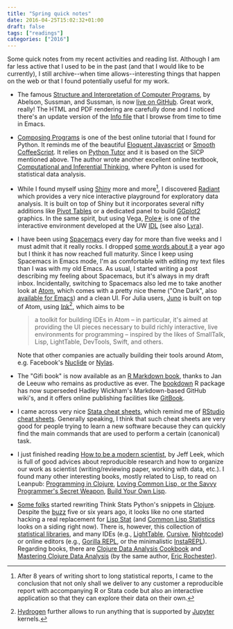 ```yaml
---
title: "Spring quick notes"
date: 2016-04-25T15:02:32+01:00
draft: false
tags: ["readings"]
categories: ["2016"]
---
```


Some quick notes from my recent activities and reading list. Although I am far less active that I used to be in the past (and that I would like to be currently), I still archive--when time allows--interesting things that happen on the web or that I found potentially useful for my work.

- The famous [Structure and Interpretation of Computer Programs](https://mitpress.mit.edu/sicp/full-text/book/book.html), by Abelson, Sussman, and Sussman, is now [live on GitHub](https://github.com/sarabander/sicp). Great work, really! The HTML and PDF rendering are carefully done and I noticed there's an update version of the [Info file](http://www.neilvandyke.org/sicp-texi/) that I browse from time to time in Emacs.

- [Composing Programs](http://www.composingprograms.com/) is one of the best online tutorial that I found for Python. It reminds me of the beautiful [Eloquent Javascript](http://eloquentjavascript.net) or [Smooth CoffeeScript](http://autotelicum.github.io/Smooth-CoffeeScript/). It relies on [Python Tutor](http://pythontutor.com) and it is based on the SICP mentioned above. The author wrote another excellent online textbook, [Computational and Inferential Thinking](http://www.inferentialthinking.com), where Pyhton is used for statistical data analysis.

- While I found myself using [Shiny](http://shiny.rstudio.com) more and more[^1], I discovered [Radiant](http://vnijs.github.io/radiant/) which provides a very nice interactive playground for exploratory data analysis. It is built on top of Shiny but it incorporates several nifty additions like [Pivot Tables](https://github.com/smartinsightsfromdata/rpivotTable) or a dedicated panel to build [GGplot2](http://ggplot2.org) graphics. In the same spirit, but using Vega, [Pole✭](http://vega.github.io/polestar) is one of the interactive environment developed at the UW [IDL](http://idl.cs.washington.edu) (see also [Lyra](http://idl.cs.washington.edu/projects/lyra/)).

- I have been using [Spacemacs](http://spacemacs.org) every day for more than five weeks and I must admit that it really rocks. I dropped [some words about it](/post/why-i-am-still-using-emacs) a year ago but I think it has now reached full maturity. Since I keep using Spacemacs in Emacs mode, I'm as comfortable with editing my text files than I was with my old Emacs. As usual, I started writing a post describing my feeling about Spacemacs, but it's always in my draft inbox. Incidentally, switching to Spacemacs also led me to take another look at [Atom](https://atom.io), which comes with a pretty nice theme ("One Dark", also [available for Emacs](https://github.com/jonathanchu/atom-one-dark-theme)) and a clean UI. For Julia users, [Juno](http://junolab.org) is built on top of Atom, using [Ink](https://github.com/JunoLab/atom-ink)[^2], which aims to be

  > a toolkit for building IDEs in Atom – in particular, it's aimed at providing the UI pieces necessary to build richly interactive, live environments for programming – inspired by the likes of SmallTalk, Lisp, LightTable, DevTools, Swift, and others.

  Note that other companies are actually building their tools around Atom, e.g. Facebook's [Nuclide](http://nuclide.io) or [Nylas](https://www.nylas.com/blog/splitting-the-atom).

- The "Gifi book" is now available as an [R Markdown book](http://gifi.stat.ucla.edu/gifi/_book/), thanks to Jan de Leeuw who remains as productive as ever. The [bookdown](https://github.com/rstudio/bookdown) R package has now superseded Hadley Wickham's Markdown-based GitHub wiki's, and it offers online publishing facilities like [GitBook](https://www.gitbook.com).

- I came across very nice [Stata cheat sheets](http://geocenter.github.io/StataTraining/portfolio/01_resource/), which remind me of [RStudio cheat sheets](https://www.rstudio.com/resources/cheatsheets/). Generally speaking, I think that such cheat sheets are very good for people trying to learn a new software because they can quickly find the main commands that are used to perform a certain (canonical) task.

- I just finished reading [How to be a modern scientist](https://leanpub.com/modernscientist), by Jeff Leek, which is full of good advices about reproducible research and how to organize our work as scientist (writing/reviewing paper, working with data, etc.). I found many other interesting books, mostly related to Lisp, to read on Leanpub: [Programming in Clojure](http://leanpub.com/programming-clojure), [Loving Common Lisp, or the Savvy Programmer's Secret Weapon](http://leanpub.com/lovinglisp), [Build Your Own Lisp](http://leanpub.com/buildyourownlisp).

- [Some folks](http://tech.metail.com/think-stats-in-clojure-i/) started rewriting Think Stats Python's snippets in [Clojure](http://clojure.org). Despite the [buzz](http://stats.stackexchange.com/q/130/930) five or six years ago, it looks like no one started hacking a real replacement for [Lisp Stat](http://homepage.stat.uiowa.edu/~luke/xls/xlsinfo/xlsinfo.html) (and [Common Lisp Statistics](https://github.com/blindglobe/common-lisp-stat) looks on a siding right now). There is, however, this collection of [statistical libraries](http://www.gilboz.com/b/clojure-machine-learning-math-statistical-libraries-collection-cm567/), and many IDEs (e.g., [LightTable](http://lighttable.com), [Cursive](https://cursive-ide.com), [Nightcode](https://sekao.net/nightcode/)) or online editors (e.g., [Gorilla REPL](http://gorilla-repl.org), or the minimalistic [InstaREPL](http://web.clojurerepl.com)). Regarding books, there are [Clojure Data Analysis Cookbook](https://github.com/erochest/clj-data-analysis/blob/master/index.md) and [Mastering Clojure Data Analysis](https://www.packtpub.com/big-data-and-business-intelligence/mastering-clojure-data-analysis) (by the same author, [Eric Rochester](http://www.ericrochester.com/clj-data-master/)).

[^1]: After 8 years of writing short to long statistical reports, I came to the conclusion that not only shall we deliver to any customer a reproducible report with accompanying R or Stata code but also an interactive application so that they can explore their data on their own.
[^2]: [Hydrogen](https://atom.io/packages/hydrogen) further allows to run anything that is supported by [Jupyter](https://jupyter.org) kernels.
